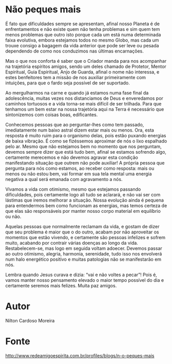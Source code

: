 # Não peques mais

É fato que dificuldades sempre se apresentam, afinal nosso Planeta é de enfrentamentos e não existe quem não tenha problemas e sim quem tem menos problemas que outro isto porque cada um está numa determinada faixa evolutiva, embora estejamos todos no mesmo Globo, mas cada um trouxe consigo a bagagem da vida anterior que pode ser leve ou pesada dependendo de como nos conduzimos nas últimas encarnações.

Mas o que nos conforta é saber que o Criador manda para nos acompanhar na trajetória espíritos amigos, sendo um deles chamado de Protetor, Mentor Espiritual, Guia Espiritual, Anjo de Guarda, afinal o nome não interessa, e estes benfeitores tem a missão de nos auxiliar primeiramente com intuições, para que o fardo seja possível de ser suportado.

Ao mergulharmos na carne e quando já estamos numa fase final da adolescência, muitas vezes nos distanciamos de Deus e enveredamos por caminhos tortuosos e a vida torna-se mais difícil de ser trilhada. Para que tenhamos um bem estar na nossa trajetória aqui na Terra é necessário que sintonizemos com coisas boas, edificantes.

Conhecemos pessoas que ao perguntar-lhes como tem passado, imediatamente num baixo astral dizem estar mais ou menos. Ora, esta resposta é muito ruim para o organismo delas, pois estão puxando energias de baixa vibração. É como se fizéssemos aproximar de nós o lixo espalhado pelo ar. Mesmo que não estejamos bem no momento que nos perguntam, devemos sempre dizer que está tudo bem, afinal se estamos sofrendo algo, certamente merecemos e não devemos agravar esta condição manifestando situação que outrem não pode auxiliar! A própria pessoa que pergunta para nós como estamos, ao receber como resposta: mais ou menos ou não estou bem, vai formar em sua tela mental uma energia negativa a qual será emanada com agravamento a nós.

Vivamos a vida com otimismo, mesmo que estejamos passando dificuldades, pois certamente logo ali tudo se aclarará, e não vai ser com lástimas que iremos melhorar a situação. Nossa evolução ainda é pequena para entendermos bem como funcionam as energias, mas temos certeza de que elas são responsáveis por manter nosso corpo material em equilíbrio ou não.

Aquelas pessoas que normalmente reclamam da vida, e gostam de dizer que seu problema é maior que o do outro, acabam por não aproveitar os momentos que estão vivendo, e certamente são pessoas infelizes e sofrem muito, acabando por contrair várias doenças ao longo da vida. Restabelecem-se, mas logo em seguida voltam adoecer. Devemos passar ao outro otimismo, alegria, harmonia, serenidade, tudo isso nos envolverá num halo energético positivo e muitas patologias não se manifestarão em nós.

Lembra quando Jesus curava e dizia: “vai e não voltes a pecar”! Pois é, vamos manter nosso pensamento elevado o maior tempo possível do dia e certamente seremos mais felizes. Muita paz amigos.

# Autor
Nilton Cardoso Moreira

# Fonte
http://www.redeamigoespirita.com.br/profiles/blogs/n-o-peques-mais
